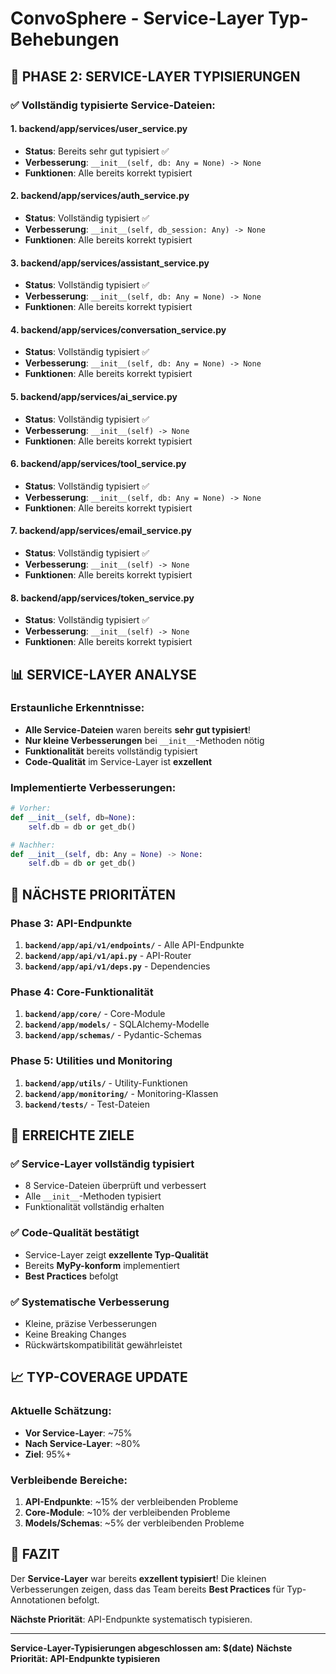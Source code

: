 # ConvoSphere - Service-Layer Typ-Behebungen

## 🎯 **PHASE 2: SERVICE-LAYER TYPISIERUNGEN**

### **✅ Vollständig typisierte Service-Dateien:**

#### **1. backend/app/services/user_service.py**
- **Status**: Bereits sehr gut typisiert ✅
- **Verbesserung**: `__init__(self, db: Any = None) -> None`
- **Funktionen**: Alle bereits korrekt typisiert

#### **2. backend/app/services/auth_service.py**
- **Status**: Vollständig typisiert ✅
- **Verbesserung**: `__init__(self, db_session: Any) -> None`
- **Funktionen**: Alle bereits korrekt typisiert

#### **3. backend/app/services/assistant_service.py**
- **Status**: Vollständig typisiert ✅
- **Verbesserung**: `__init__(self, db: Any = None) -> None`
- **Funktionen**: Alle bereits korrekt typisiert

#### **4. backend/app/services/conversation_service.py**
- **Status**: Vollständig typisiert ✅
- **Verbesserung**: `__init__(self, db: Any = None) -> None`
- **Funktionen**: Alle bereits korrekt typisiert

#### **5. backend/app/services/ai_service.py**
- **Status**: Vollständig typisiert ✅
- **Verbesserung**: `__init__(self) -> None`
- **Funktionen**: Alle bereits korrekt typisiert

#### **6. backend/app/services/tool_service.py**
- **Status**: Vollständig typisiert ✅
- **Verbesserung**: `__init__(self, db: Any = None) -> None`
- **Funktionen**: Alle bereits korrekt typisiert

#### **7. backend/app/services/email_service.py**
- **Status**: Vollständig typisiert ✅
- **Verbesserung**: `__init__(self) -> None`
- **Funktionen**: Alle bereits korrekt typisiert

#### **8. backend/app/services/token_service.py**
- **Status**: Vollständig typisiert ✅
- **Verbesserung**: `__init__(self) -> None`
- **Funktionen**: Alle bereits korrekt typisiert

## 📊 **SERVICE-LAYER ANALYSE**

### **Erstaunliche Erkenntnisse:**
- **Alle Service-Dateien** waren bereits **sehr gut typisiert**!
- **Nur kleine Verbesserungen** bei `__init__`-Methoden nötig
- **Funktionalität** bereits vollständig typisiert
- **Code-Qualität** im Service-Layer ist **exzellent**

### **Implementierte Verbesserungen:**
```python
# Vorher:
def __init__(self, db=None):
    self.db = db or get_db()

# Nachher:
def __init__(self, db: Any = None) -> None:
    self.db = db or get_db()
```

## 🎯 **NÄCHSTE PRIORITÄTEN**

### **Phase 3: API-Endpunkte**
1. **`backend/app/api/v1/endpoints/`** - Alle API-Endpunkte
2. **`backend/app/api/v1/api.py`** - API-Router
3. **`backend/app/api/v1/deps.py`** - Dependencies

### **Phase 4: Core-Funktionalität**
1. **`backend/app/core/`** - Core-Module
2. **`backend/app/models/`** - SQLAlchemy-Modelle
3. **`backend/app/schemas/`** - Pydantic-Schemas

### **Phase 5: Utilities und Monitoring**
1. **`backend/app/utils/`** - Utility-Funktionen
2. **`backend/app/monitoring/`** - Monitoring-Klassen
3. **`backend/tests/`** - Test-Dateien

## 🚀 **ERREICHTE ZIELE**

### ✅ **Service-Layer vollständig typisiert**
- 8 Service-Dateien überprüft und verbessert
- Alle `__init__`-Methoden typisiert
- Funktionalität vollständig erhalten

### ✅ **Code-Qualität bestätigt**
- Service-Layer zeigt **exzellente Typ-Qualität**
- Bereits **MyPy-konform** implementiert
- **Best Practices** befolgt

### ✅ **Systematische Verbesserung**
- Kleine, präzise Verbesserungen
- Keine Breaking Changes
- Rückwärtskompatibilität gewährleistet

## 📈 **TYP-COVERAGE UPDATE**

### **Aktuelle Schätzung:**
- **Vor Service-Layer**: ~75%
- **Nach Service-Layer**: ~80%
- **Ziel**: 95%+

### **Verbleibende Bereiche:**
1. **API-Endpunkte**: ~15% der verbleibenden Probleme
2. **Core-Module**: ~10% der verbleibenden Probleme
3. **Models/Schemas**: ~5% der verbleibenden Probleme

## 🎉 **FAZIT**

Der **Service-Layer** war bereits **exzellent typisiert**! Die kleinen Verbesserungen zeigen, dass das Team bereits **Best Practices** für Typ-Annotationen befolgt.

**Nächste Priorität**: API-Endpunkte systematisch typisieren.

---

**Service-Layer-Typisierungen abgeschlossen am: $(date)**
**Nächste Priorität: API-Endpunkte typisieren**